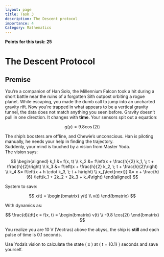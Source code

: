 ```yaml
---
layout: page
title: Task 3
description: The Descent protocol
importance: 4
Category: Mathematics
---
```


**Points for this task: 25**

# The Descent Protocol

## Premise

You’re a companion of Han Solo, the Millennium Falcon took a hit during a short battle near the ruins of a forgotten Sith outpost orbiting a rogue planet. While escaping, you made the dumb call to jump into an uncharted gravity rift. Now you're trapped in what appears to be a vertical gravity tunnel, the data does not match anything you seen before. Gravity doesn’t pull in one direction. It changes with **time**. Your sensors spit out a equation:

$$
g(y) = 9.8 \cos(2t)
$$

The ship’s boosters are offline, and Chewie’s unconscious. Han is piloting manually, he needs your help in finding the trajectory.  
Suddenly, your mind is touched by a vision from Master Yoda.  
The vision says:

$$
\begin{aligned}
k_1 &= f(x, t) \\
k_2 &= f\left(x + \frac{h}{2} k_1, \; t + \frac{h}{2}\right) \\
k_3 &= f\left(x + \frac{h}{2} k_2, \; t + \frac{h}{2}\right) \\
k_4 &= f\left(x + h \cdot k_3, \; t + h\right) \\
x_{\text{next}} &= x + \frac{h}{6} \left(k_1 + 2k_2 + 2k_3 + k_4\right)
\end{aligned}
$$

System to save:

$$
x(t) = \begin{bmatrix}
y(t) \\
v(t)
\end{bmatrix}
$$

With dynamics as:

$$
\frac{d}{dt}x = f(x, t) = \begin{bmatrix}
v(t) \\
-9.8 \cos(2t)
\end{bmatrix}
$$

You realize you are 10 V (Vectras) above the abyss, the ship is **still** and each pulse of time is 0.1 seconds.

Use Yoda’s vision to calculate the state \( x \) at \( t = \{0.1\} \) seconds and save yourself.